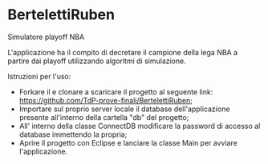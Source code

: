 # BertelettiRuben
Simulatore playoff NBA

L'applicazione ha il compito di decretare il campione della lega NBA a partire dai playoff utilizzando algoritmi di simulazione.

Istruzioni per l'uso:
- Forkare il e clonare a scaricare il progetto al seguente link: https://github.com/TdP-prove-finali/BertelettiRuben;
- Importare sul proprio server locale il database dell'applicazione presente all'interno della cartella "db" del progetto;
- All' interno della classe ConnectDB modificare la password di accesso al database immettendo la propria;
- Aprire il progetto con Eclipse e lanciare la classe Main per avviare l'applicazione.



